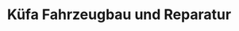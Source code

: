---
title: "Küfa Fahrzeugbau und Reparatur"
url: /brandis/kuefa-fahrzeugbau-und-reparatur/
shop: Autowerkstatt
---